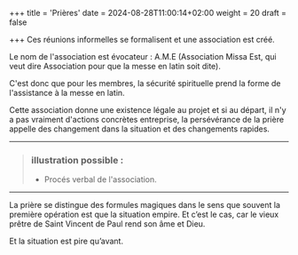+++
title = 'Prières'
date = 2024-08-28T11:00:14+02:00
weight = 20
draft = false

+++
Ces réunions informelles se formalisent et une association est créé. 

Le nom de l'association est évocateur : A.M.E (Association Missa Est, qui veut dire Association pour que la messe en latin soit dite).

C'est donc que pour les membres, la sécurité spirituelle prend la forme de l'assistance à la messe en latin.

Cette association donne une existence légale au projet et si au départ, il n'y a pas vraiment d'actions concrètes entreprise, la persévérance de la prière appelle des changement dans la situation et des changements rapides.

***
>  ### illustration possible :
> - Procés verbal de l'association.
>
***

La prière se distingue des formules magiques dans le sens que souvent la première opération est que la situation empire. Et c’est le cas, car le vieux prêtre de Saint Vincent de Paul rend son âme et Dieu.

Et la situation est pire qu’avant.

 